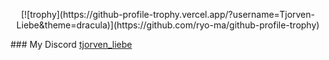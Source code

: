 <p align="center">[![trophy](https://github-profile-trophy.vercel.app/?username=Tjorven-Liebe&theme=dracula)](https://github.com/ryo-ma/github-profile-trophy)</p>
### My Discord
<a href="https://discord.com/users/428284027519369217" target="_blank">tjorven_liebe</a>
